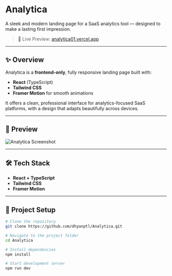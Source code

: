 # Analytica

A sleek and modern landing page for a SaaS analytics tool — designed to make a lasting first impression.

> 🚀 Live Preview: [analytica01.vercel.app](https://analytica01.vercel.app/)

---

## ✨ Overview

Analytica is a **frontend-only**, fully responsive landing page built with:

- **React** (TypeScript)
- **Tailwind CSS**
- **Framer Motion** for smooth animations

It offers a clean, professional interface for analytics-focused SaaS platforms, with a design that adapts beautifully across devices.

---

## 📸 Preview

![Analytica Screenshot](./preview.png)  
<!-- Replace with actual screenshot filename or upload to the repo -->

---

## 🛠 Tech Stack

- **React + TypeScript**
- **Tailwind CSS**
- **Framer Motion**

---

## 📁 Project Setup

```bash
# Clone the repository
git clone https://github.com/dhyanptl/Analytica.git

# Navigate to the project folder
cd Analytica

# Install dependencies
npm install

# Start development server
npm run dev
